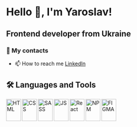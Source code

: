 <h1>Hello 👋, I'm Yaroslav!</h1> 
<h2>Frontend developer from Ukraine</h2>
<h3>📖 My contacts</h3>

- 📫 How to reach me [LinkedIn](https://www.linkedin.com/in/%D1%8F%D1%80%D0%BE%D1%81%D0%BB%D0%B0%D0%B2-%D0%BB%D1%83%D0%BA%D0%BE%D0%B2%D0%B5%D1%86%D1%8C%D0%BA%D0%B8%D0%B9-a035a522a/)

## 🛠 Languages and Tools  
  <img align="left" width="40" height="60" src="https://cdn.jsdelivr.net/gh/devicons/devicon/icons/html5/html5-original.svg" alt="HTML"/>
  <img align="left" width="40" height="60" src="https://cdn.jsdelivr.net/gh/devicons/devicon/icons/css3/css3-original.svg" alt="CSS"/>
  <img align="left" width="40" height="60" src="https://cdn.jsdelivr.net/gh/devicons/devicon/icons/sass/sass-original.svg" alt="SASS"/>
  <img align="left" width="40" height="60" src="https://cdn.jsdelivr.net/gh/devicons/devicon/icons/javascript/javascript-original.svg" alt="JS"/>
  <img align="left" width="40" height="60" src="https://cdn.jsdelivr.net/gh/devicons/devicon/icons/react/react-original.svg" alt="React"/>
  <img align="left" width="40" height="60" src="https://cdn.jsdelivr.net/gh/devicons/devicon/icons/npn/npn-original.svg" alt="NPM"/>
  <img align="left" width="40" height="60" src="https://cdn.jsdelivr.net/gh/devicons/devicon/icons/figma/figma-original.svg" alt="FIGMA"/>

